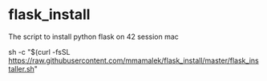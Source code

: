 # flask_install
The script to install python flask on 42 session mac 

sh -c "$(curl -fsSL https://raw.githubusercontent.com/mmamalek/flask_install/master/flask_installer.sh"
